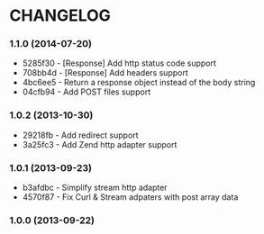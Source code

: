 # CHANGELOG

### 1.1.0 (2014-07-20)

 * 5285f30 - [Response] Add http status code support
 * 708bb4d - [Response] Add headers support
 * 4bc6ee5 - Return a response object instead of the body string
 * 04cfb94 - Add POST files support

### 1.0.2 (2013-10-30)

 * 29218fb - Add redirect support
 * 3a25fc3 - Add Zend http adapter support

### 1.0.1 (2013-09-23)

 * b3afdbc - Simplify stream http adapter
 * 4570f87 - Fix Curl & Stream adpaters with post array data

### 1.0.0 (2013-09-22)

